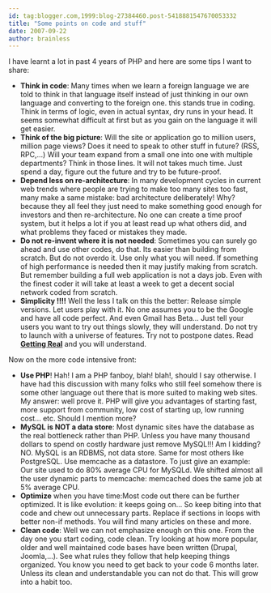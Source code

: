 ```yaml
---
id: tag:blogger.com,1999:blog-27384460.post-5418881547670053332
title: "Some points on code and stuff"
date: 2007-09-22
author: brainless
---
```


I have learnt a lot in past 4 years of PHP and here are some tips I want to share:
* **Think in code**: Many times when we learn a foreign language we are told to think in that language itself instead of just thinking in our own language and converting to the foreign one. this stands true in coding. Think in terms of logic, even in actual syntax, dry runs in your head. It seems somewhat difficult at first but as you gain on the language it will get easier.
* **Think of the big picture**: Will the site or application go to million users, million page views? Does it need to speak to other stuff in future? (RSS, RPC,...) Will your team expand from a small one into one with multiple departments? Think in those lines. It will not takes much time. Just spend a day, figure out the future and try to be future-proof.
* **Depend less on re-architecture**: In many development cycles in current web trends where people are trying to make too many sites too fast, many make a same mistake: bad architecture deliberately! Why? because they all feel they just need to make something good enough for investors and then re-architecture. No one can create a time proof system, but it helps a lot if you at least read up what others did, and what problems they faced or mistakes they made.
* **Do not re-invent where it is not needed**: Sometimes you can surely go ahead and use other codes, do that. Its easier than building from scratch. But do not overdo it. Use only what you will need. If something of high performance is needed then it may justify making from scratch. But remember building a full web application is not a days job. Even with the finest coder it will take at least a week to get a decent social network coded from scratch.
* **Simplicity !!!!** Well the less I talk on this the better: Release simple versions. Let users play with it. No one assumes you to be the Google and have all code perfect. And even Gmail has Beta... Just tell your users you want to try out things slowly, they will understand. Do not try to launch with a universe of features. Try not to postpone dates. Read [**Getting Real**](http://gettingreal.37signals.com/) and you will understand.

Now on the more code intensive front:
* **Use PHP**! Hah! I am a PHP fanboy, blah! blah!, should I say otherwise. I have had this discussion with many folks who still feel somehow there is some other language out there that is more suited to making web sites. My answer: well prove it. PHP will give you advantages of starting fast, more support from community, low cost of starting up, low running cost... etc. Should I mention more?
* **MySQL is NOT a data store**: Most dynamic sites have the database as the real bottleneck rather than PHP. Unless you have many thousand dollars to spend on costly hardware just remove MySQL!!! Am I kidding? NO. MySQL is an RDBMS, not data store. Same for most others like PostgreSQL. Use memcache as a datastore. To just give an example: Our site used to do 80% average CPU for MySQLd. We shifted almost all the user dynamic parts to memcache: memcached does the same job at 5% average CPU.
* **Optimize** when you have time:Most code out there can be further optimized. It is like evolution: it keeps going on... So keep biting into that code and chew out unnecessary parts. Replace if sections in loops with better non-if methods. You will find many articles on these and more.
* **Clean code**: Well we can not emphasize enough on this one. From the day one you start coding, code clean. Try looking at how more popular, older and well maintained code bases have been written (Drupal, Joomla,...). See what rules they follow that help keeping things organized. You know you need to get back to your code 6 months later. Unless its clean and understandable you can not do that. This will grow into a habit too.